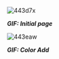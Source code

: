 ![443d7x](https://user-images.githubusercontent.com/31488481/83884805-43d93580-a767-11ea-9233-3fdb55921e06.gif)

***GIF: Initial page***

![443eaw](https://user-images.githubusercontent.com/31488481/83885191-d2e64d80-a767-11ea-82e0-99ad9c943afc.gif)

***GIF: Color Add***
